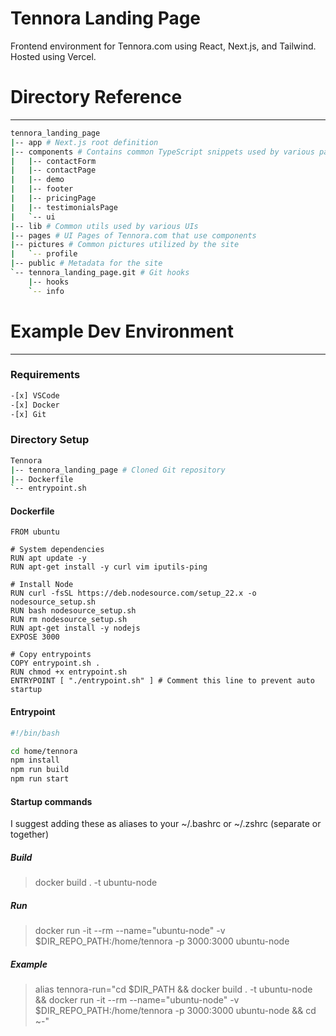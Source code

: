 # Tennora Landing Page
Frontend environment for Tennora.com using React, Next.js, and Tailwind. Hosted using Vercel.
# Directory Reference
---
```bash
tennora_landing_page
|-- app # Next.js root definition
|-- components # Contains common TypeScript snippets used by various pages (components) of Tennora.com
|   |-- contactForm
|   |-- contactPage
|   |-- demo
|   |-- footer
|   |-- pricingPage
|   |-- testimonialsPage
|   `-- ui
|-- lib # Common utils used by various UIs
|-- pages # UI Pages of Tennora.com that use components
|-- pictures # Common pictures utilized by the site
|   `-- profile
|-- public # Metadata for the site
`-- tennora_landing_page.git # Git hooks
    |-- hooks
    `-- info
```
# Example Dev Environment
---
### Requirements
```bash
-[x] VSCode
-[x] Docker
-[x] Git
```
### Directory Setup
```bash
Tennora
|-- tennora_landing_page # Cloned Git repository
|-- Dockerfile
`-- entrypoint.sh
```
#### Dockerfile
```docker
FROM ubuntu

# System dependencies
RUN apt update -y
RUN apt-get install -y curl vim iputils-ping

# Install Node
RUN curl -fsSL https://deb.nodesource.com/setup_22.x -o nodesource_setup.sh
RUN bash nodesource_setup.sh
RUN rm nodesource_setup.sh
RUN apt-get install -y nodejs
EXPOSE 3000

# Copy entrypoints
COPY entrypoint.sh .
RUN chmod +x entrypoint.sh
ENTRYPOINT [ "./entrypoint.sh" ] # Comment this line to prevent auto startup
```
#### Entrypoint
```bash
#!/bin/bash

cd home/tennora
npm install
npm run build
npm run start
```
#### Startup commands
I suggest adding these as aliases to your ~/.bashrc or ~/.zshrc (separate or together)
##### Build
> docker build . -t ubuntu-node
##### Run
> docker run -it --rm --name="ubuntu-node" -v $DIR_REPO_PATH:/home/tennora -p 3000:3000 ubuntu-node
##### Example
> alias tennora-run="cd $DIR_PATH && docker build . -t ubuntu-node && docker run -it --rm --name="ubuntu-node" -v $DIR_REPO_PATH:/home/tennora -p 3000:3000 ubuntu-node && cd ~-"